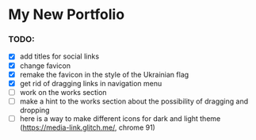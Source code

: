 # My New Portfolio

### TODO:

- [x] add titles for social links
- [x] change favicon
- [x] remake the favicon in the style of the Ukrainian flag
- [x] get rid of dragging links in navigation menu
- [ ] work on the works section
- [ ] make a hint to the works section about the possibility of dragging and dropping
- [ ] here is a way to make different icons for dark and light theme (https://media-link.glitch.me/, chrome 91)
